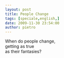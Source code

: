 ```yaml
---
layout: post
title: People Change
tags: [speciale,english,]
date: 2009-11-30 23:54:00
author: pietro
---
```

When do people change,<br/>getting as true<br/>as their fantasies?
